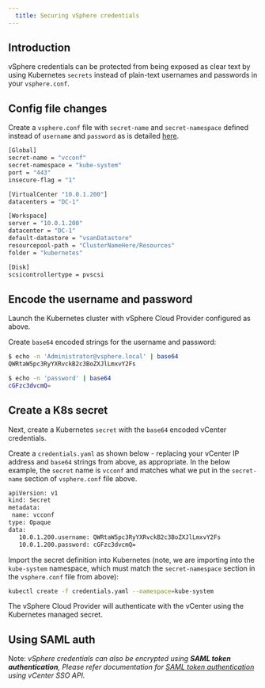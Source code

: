```yaml
---
  title: Securing vSphere credentials
---
```


## Introduction

vSphere credentials can be protected from being exposed as clear text by using Kubernetes `secrets` instead of plain-text usernames and passwords in your `vsphere.conf`.

## Config file changes

Create a `vsphere.conf` file with `secret-name` and `secret-namespace` defined instead of `username` and `password` as is detailed [here](/existing.html#supported-parameters).

```sh
[Global]
secret-name = "vcconf"
secret-namespace = "kube-system"
port = "443"
insecure-flag = "1"

[VirtualCenter "10.0.1.200"]
datacenters = "DC-1"

[Workspace]
server = "10.0.1.200"
datacenter = "DC-1"
default-datastore = "vsanDatastore"
resourcepool-path = "ClusterNameHere/Resources"
folder = "kubernetes"

[Disk]
scsicontrollertype = pvscsi
```

## Encode the username and password

Launch the Kubernetes cluster with vSphere Cloud Provider configured as above.

Create `base64` encoded strings for the username and password:

```sh
$ echo -n 'Administrator@vsphere.local' | base64
QWRtaW5pc3RyYXRvckB2c3BoZXJlLmxvY2Fs

$ echo -n 'password' | base64
cGFzc3dvcmQ=
```

## Create a K8s secret

Next, create a Kubernetes `secret` with the `base64` encoded vCenter credentials.

Create a `credentials.yaml` as shown below - replacing your vCenter IP address and `base64` strings from above, as appropriate. In the below example, the `secret` name is `vcconf` and matches what we put in the `secret-name` section of `vsphere.conf` file above.

```sh
apiVersion: v1
kind: Secret
metadata:
 name: vcconf
type: Opaque
data:
   10.0.1.200.username: QWRtaW5pc3RyYXRvckB2c3BoZXJlLmxvY2Fs
   10.0.1.200.password: cGFzc3dvcmQ=
```

Import the secret definition into Kubernetes (note, we are importing into the `kube-system` namespace, which must match the `secret-namespace` section in the `vsphere.conf` file from above):

```sh
kubectl create -f credentials.yaml --namespace=kube-system
```

The vSphere Cloud Provider will authenticate with the vCenter using the Kubernetes managed secret.

## Using SAML auth

Note: _vSphere credentials can also be encrypted using **SAML token authentication**, Please refer documentation for [SAML token authentication](/vsphere-storage-for-kubernetes/documentation//vsphere-storage-for-kubernetes/documentation/saml-token-authentication.md) using vCenter SSO API._